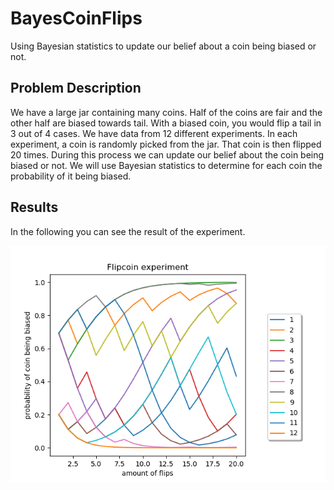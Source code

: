 # BayesCoinFlips
Using Bayesian statistics to update our belief about a coin being biased or not.

## Problem Description
We have a large jar containing many coins. Half of the coins are fair and the other half are biased towards tail. 
With a biased coin, you would flip a tail in 3 out of 4 cases. We have data from 12 different experiments. In each experiment, a coin is randomly picked from the jar. That coin is then flipped 20 times. During this process we can update our belief about the coin being biased or not. We will use Bayesian statistics to determine for each coin the probability of it being biased.

## Results

In the following you can see the result of the experiment.

![alt text](https://github.com/githubprgrammer/BayesCoinFlips/blob/master/Results.png)

